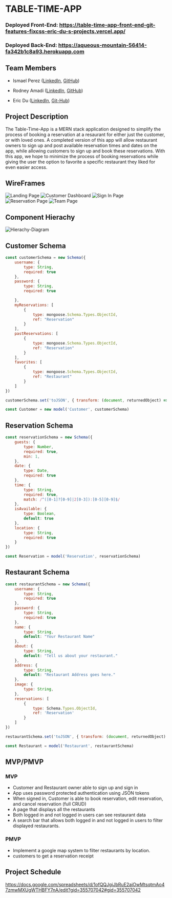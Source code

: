 # TABLE-TIME-APP

### Deployed Front-End: https://table-time-app-front-end-git-features-fixcss-eric-du-s-projects.vercel.app/

### Deployed Back-End: https://aqueous-mountain-56414-fa342b1c8a93.herokuapp.com

## Team Members
- Ismael Perez ([LinkedIn](https://www.linkedin.com/in/ismaelperez13/), [GitHub]( https://github.com/iperez08))

- Rodney Amadi ([LinkedIn](https://www.linkedin.com/in/rodney-amadi-38a570316/), [GitHub](https://github.com/Daroo22))

- Eric Du ([LinkedIn](https://www.linkedin.com/in/eric-du-975a32272/?utm_source=share&utm_campaign=share_via&utm_content=profile&utm_medium=ios_app), [Git-Hub](https://github.com/seahoop))

## Project Description 

The Table-Time-App is a MERN stack application designed to simplify the process of booking a reservation at a resaurant for either just the customer, or with loved ones. A completed version of this app will allow restaurant owners to sign up and post available reservation times and dates on the app, while allowing customers to sign up and book these reservations. With this app, we hope to minimize the process of booking reservations while giving the user the option to favorite a specific restaurant they liked for even easier access.


## WireFrames

![Landing Page](./src/assets/Images/landingPage.png )
![Customer Dashboard](./src/assets/Images/CustomerDash.png)
![Sign In Page](./src/assets/Images/SignInPage.png)
![Reservation Page](./src/assets/Images/ReservationPge.png)
![Team Page](./src/assets/Images/TeamPage.png)

## Component Hierachy
![Hierachy-Diagram](./src/assets/Images/Hierachy.png)



## Customer Schema
``` javascript
const customerSchema = new Schema({
    username: {
        type: String,
        required: true
    },
    password: {
        type: String,
        required: true

    },
    myReservations: [
        {
            type: mongoose.Schema.Types.ObjectId,
            ref: "Reservation"
        }
    ],
    pastReservations: [
        {
            type: mongoose.Schema.Types.ObjectId,
            ref: "Reservation"
        }
    ],
    favorites: [
        {
            type: mongoose.Schema.Types.ObjectId,
            ref: "Restaurant"
        }
    ]
})

customerSchema.set('toJSON', { transform: (document, returnedObject) => { delete returnedObject.password } })

const Customer = new model('Customer', customerSchema)

```

## Reservation Schema
```javascript
const reservationSchema = new Schema({
    guests: {
        type: Number,
        required: true,
        min: 1,
    },
    date: {
        type: Date,
        required: true
    },
    time: {
        type: String,
        required: true,
        match: /^([0-1]?[0-9]|2[0-3]):[0-5][0-9]$/
    },
    isAvailable: {
        type: Boolean,
        default: true
    },
    location: {
        type: String,
        required: true
    }
})

const Reservation = model('Reservation', reservationSchema)

```
## Restaurant Schema

```javascript
const restaurantSchema = new Schema({
    username: {
        type: String,
        required: true
    },
    password: {
        type: String,
        required: true
    },
    name: {
        type: String,
        default: "Your Restaurant Name"
    },
    about: {
        type: String,
        default: "Tell us about your restaurant."
    },
    address: {
        type: String,
        default: "Restaurant Address goes here."
    },
    image: {
        type: String,
    },
    reservations: [
        {
            type: Schema.Types.ObjectId,
            ref: 'Reservation'
        }
    ]
})

restaurantSchema.set('toJSON', { transform: (document, returnedObject) => { delete returnedObject.password } })

const Restaurant = model('Restaurant', restaurantSchema)

```

## MVP/PMVP

### MVP

* Customer and Restaurant owner able to sign up and sign in
* App uses password protected authentication using JSON tokens
* When signed in, Customer is able to book reservation, edit reservation, and cancel reservation (full CRUD)
* A page that displays all the restaurants
* Both logged in and not logged in users can see restaurant data
* A search bar that allows both logged in and not logged in users to filter displayed restaurants.

### PMVP
* Implememt a google map system to filter restaurants by location.
* customers to get a reservation receipt

## Project Schedule
 https://docs.google.com/spreadsheets/d/1ofQQJgiJbRuE2ajOwMtsqtmAo47zmwMXUgWTHBFY7nA/edit?gid=355707042#gid=355707042











